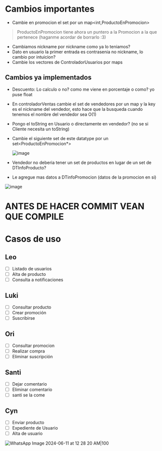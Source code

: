 # Cambios importantes 
- Cambie en promocion el set<ProductoEnPromocion> por un map<int,ProductoEnPromocion>
> ProductoEnPromocion tiene ahora un puntero a la Promocion a la que pertenece (haganme acordar de borrarlo :3)


- Cambiamos nickname por nickname como ya lo teniamos? 
- Dato en usuario la primer entrada es contrasenia no nickname, lo cambio por intuicion?
- Cambie los vectores de ControladorUsuarios por maps

## Cambios ya implementados
- Descuento: Lo calculo o no? como me viene en porcentaje o como? yo puse float

  
- En controladorVentas cambie el set de vendedores por un map y la key es el nickname del vendedor, esto hace que la busqueda cuando tenemos el nombre del vendedor sea O(1)
- Pongo el toString en Usuario o directamente en vendedor? (no se si Cliente necesita un toString)
- Cambie el siguiente set de este datatype por un set<ProductoEnPromocion*>
  
  ![image](https://github.com/MAST0dontE/prueba/assets/70988692/f8a19a4c-eaa3-4b7d-bfbb-045780471262)

- Vendedor no deberia tener un set de productos en lugar de un set de DTInfoProducto?
- Le agregue mas datos a DTinfoPromocion (datos de la promocion en si)

![image](https://github.com/MAST0dontE/prueba/assets/70988692/b7421180-c0d6-4976-a080-5bbe6f9a0b61)

  

# ANTES DE HACER COMMIT VEAN QUE COMPILE
  


# Casos de uso
## Leo
- [ ] Listado de usuarios
- [ ] Alta de producto
- [ ] Consulta a notificaciones 

## Luki
- [ ] Consultar producto
- [ ] Crear promoción
- [ ] Suscribirse 

## Ori
- [ ] Consultar promocion
- [ ] Realizar compra
- [ ] Eliminar suscripción

## Santi
- [ ] Dejar comentario
- [ ] Eliminar comentario
- [ ] santi se la come

## Cyn
- [ ] Enviar producto
- [ ] Expediente de Usuario
- [ ] Alta de usuario

![WhatsApp Image 2024-06-11 at 12 28 20 AM|100](https://github.com/MAST0dontE/prueba/assets/70988692/fa494328-6a6b-4ff3-b37b-ca3bc61a7ad2)

